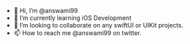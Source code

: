 - 👋 Hi, I’m @answami99
- 🌱 I’m currently learning iOS Development
- 💞️ I’m looking to collaborate on any swiftUI or UIKit projects.
- 📫 How to reach me @answami99 on twitter.

<!---
answami99/answami99 is a ✨ special ✨ repository because its `README.md` (this file) appears on your GitHub profile.
You can click the Preview link to take a look at your changes.
--->
